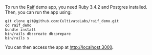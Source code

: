 To run the [Raif](https://github.com/CultivateLabs/raif) demo app, you need Ruby 3.4.2 and Postgres installed. Then, you can run the app using:

```
git clone git@github.com:CultivateLabs/raif_demo.git
cd raif_demo
bundle install
bin/rails db:create db:prepare
bin/rails s
```

You can then access the app at [http://localhost:3000](http://localhost:3000).
